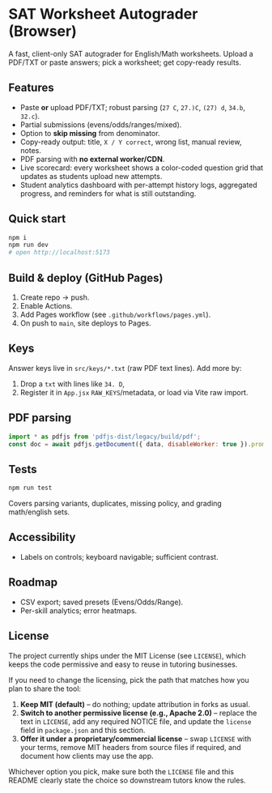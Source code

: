 # SAT Worksheet Autograder (Browser)

A fast, client-only SAT autograder for English/Math worksheets. Upload a PDF/TXT or paste answers; pick a worksheet; get copy-ready results.

## Features

* Paste **or** upload PDF/TXT; robust parsing (`27 C`, `27.)C`, `(27) d`, `34.b`, `32.c`).
* Partial submissions (evens/odds/ranges/mixed).
* Option to **skip missing** from denominator.
* Copy-ready output: title, `X / Y correct`, wrong list, manual review, notes.
* PDF parsing with **no external worker/CDN**.
* Live scorecard: every worksheet shows a color-coded question grid that updates as students upload new attempts.
* Student analytics dashboard with per-attempt history logs, aggregated progress, and reminders for what is still outstanding.

## Quick start

```bash
npm i
npm run dev
# open http://localhost:5173
```

## Build & deploy (GitHub Pages)

1. Create repo -> push.
2. Enable Actions.
3. Add Pages workflow (see `.github/workflows/pages.yml`).
4. On push to `main`, site deploys to Pages.

## Keys

Answer keys live in `src/keys/*.txt` (raw PDF text lines). Add more by:

1. Drop a `txt` with lines like `34. D`,
2. Register it in `App.jsx` `RAW_KEYS`/metadata, or load via Vite raw import.

## PDF parsing

```js
import * as pdfjs from 'pdfjs-dist/legacy/build/pdf';
const doc = await pdfjs.getDocument({ data, disableWorker: true }).promise;
```

## Tests

```bash
npm run test
```

Covers parsing variants, duplicates, missing policy, and grading math/english sets.

## Accessibility

* Labels on controls; keyboard navigable; sufficient contrast.

## Roadmap

* CSV export; saved presets (Evens/Odds/Range).
* Per-skill analytics; error heatmaps.

## License

The project currently ships under the MIT License (see `LICENSE`), which keeps the code permissive and easy to reuse in tutoring businesses.

If you need to change the licensing, pick the path that matches how you plan to share the tool:

1. **Keep MIT (default)** – do nothing; update attribution in forks as usual.
2. **Switch to another permissive license (e.g., Apache 2.0)** – replace the text in `LICENSE`, add any required NOTICE file, and update the `license` field in `package.json` and this section.
3. **Offer it under a proprietary/commercial license** – swap `LICENSE` with your terms, remove MIT headers from source files if required, and document how clients may use the app.

Whichever option you pick, make sure both the `LICENSE` file and this README clearly state the choice so downstream tutors know the rules.
